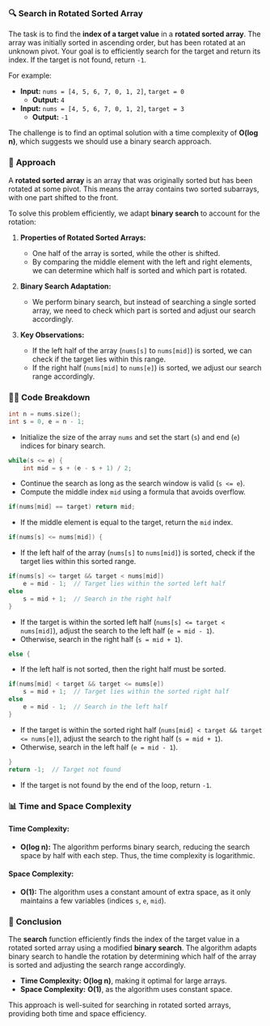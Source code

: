 ### 🔍 **Search in Rotated Sorted Array**

The task is to find the **index of a target value** in a **rotated sorted array**. The array was initially sorted in ascending order, but has been rotated at an unknown pivot. Your goal is to efficiently search for the target and return its index. If the target is not found, return `-1`.

For example:
- **Input:** `nums = [4, 5, 6, 7, 0, 1, 2]`, `target = 0`
  - **Output:** `4`
- **Input:** `nums = [4, 5, 6, 7, 0, 1, 2]`, `target = 3`
  - **Output:** `-1`

The challenge is to find an optimal solution with a time complexity of **O(log n)**, which suggests we should use a binary search approach.

### 🧠 **Approach**

A **rotated sorted array** is an array that was originally sorted but has been rotated at some pivot. This means the array contains two sorted subarrays, with one part shifted to the front.

To solve this problem efficiently, we adapt **binary search** to account for the rotation:

1. **Properties of Rotated Sorted Arrays:**
   - One half of the array is sorted, while the other is shifted.
   - By comparing the middle element with the left and right elements, we can determine which half is sorted and which part is rotated.

2. **Binary Search Adaptation:**
   - We perform binary search, but instead of searching a single sorted array, we need to check which part is sorted and adjust our search accordingly.

3. **Key Observations:**
   - If the left half of the array (`nums[s]` to `nums[mid]`) is sorted, we can check if the target lies within this range.
   - If the right half (`nums[mid]` to `nums[e]`) is sorted, we adjust our search range accordingly.

### 🧑‍💻 **Code Breakdown**

```cpp
int n = nums.size();
int s = 0, e = n - 1;
```
- Initialize the size of the array `nums` and set the start (`s`) and end (`e`) indices for binary search.

```cpp
while(s <= e) {
    int mid = s + (e - s + 1) / 2;
```
- Continue the search as long as the search window is valid (`s <= e`).
- Compute the middle index `mid` using a formula that avoids overflow.

```cpp
if(nums[mid] == target) return mid;
```
- If the middle element is equal to the target, return the `mid` index.

```cpp
if(nums[s] <= nums[mid]) {
```
- If the left half of the array (`nums[s]` to `nums[mid]`) is sorted, check if the target lies within this sorted range.

```cpp
if(nums[s] <= target && target < nums[mid])
    e = mid - 1;  // Target lies within the sorted left half
else 
    s = mid + 1;  // Search in the right half
}
```

- If the target is within the sorted left half (`nums[s] <= target < nums[mid]`), adjust the search to the left half (`e = mid - 1`).
- Otherwise, search in the right half (`s = mid + 1`).

```cpp
else {
```
- If the left half is not sorted, then the right half must be sorted.

```cpp
if(nums[mid] < target && target <= nums[e])
    s = mid + 1;  // Target lies within the sorted right half
else 
    e = mid - 1;  // Search in the left half
}
```

- If the target is within the sorted right half (`nums[mid] < target && target <= nums[e]`), adjust the search to the right half (`s = mid + 1`).
- Otherwise, search in the left half (`e = mid - 1`).

```cpp
}
return -1;  // Target not found
```
- If the target is not found by the end of the loop, return `-1`.

### 📊 **Time and Space Complexity**

#### **Time Complexity:**
- **O(log n):** The algorithm performs binary search, reducing the search space by half with each step. Thus, the time complexity is logarithmic.

#### **Space Complexity:**
- **O(1):** The algorithm uses a constant amount of extra space, as it only maintains a few variables (indices `s`, `e`, `mid`).

### 🚀 **Conclusion**

The **search** function efficiently finds the index of the target value in a rotated sorted array using a modified **binary search**. The algorithm adapts binary search to handle the rotation by determining which half of the array is sorted and adjusting the search range accordingly.

- **Time Complexity:** **O(log n)**, making it optimal for large arrays.
- **Space Complexity:** **O(1)**, as the algorithm uses constant space.

This approach is well-suited for searching in rotated sorted arrays, providing both time and space efficiency.